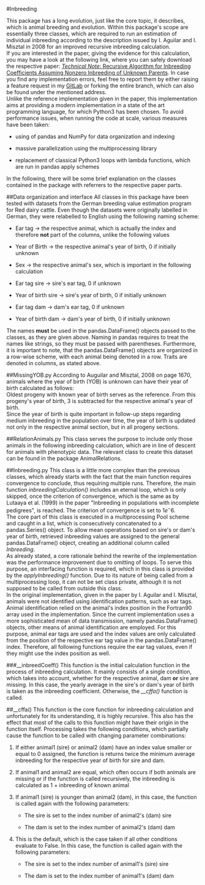 #Inbreeding

This package has a long evolution, just like the core topic, it describes, which is animal breeding and evolution. Within this package's scope are essentially three classes, which are required to run an estimation of individual inbreeding according to the description issued by I. Aguilar and I. Misztal in 2008 for an improved recursive inbreeding calculation.  
If you are interested in the paper, giving the evidence for this calculation, you may have a look at the following link, where you can safely download the respective paper: [*Technical Note*: Recursive Algorithm for Inbreeding Coefficients Assuming Nonzero Inbreeding of Unknown Parents](https://www.sciencedirect.com/science/article/pii/S0022030208712955/pdfft?md5=eba69746bba6be29eab87cbd6b52669e&pid=1-s2.0-S0022030208712955-main.pdf
). In case you find any implementation errors, feel free to report them by either raising a feature request in my [GitLab](https://gitlab.com/hollyclergyman/PhD/) or forking the entire branch, which can also be found under the mentioned address.  
Unlike the reference implementation given in the paper, this implementation aims at providing a modern implementation in a state of the art programming language, for which Python3 has been chosen. To avoid performance issues, when running the code at scale, various measures have been taken:

- using of pandas and NumPy for data organization and indexing  

- massive parallelization using the multiprocessing library

- replacement of classical Python3 loops with lambda functions, which are run in pandas apply schemes

In the following, there will be some brief explanation on the classes contained in the package with referrers to the respective paper parts.

##Data organization and interface
All classes in this package have been tested with datasets from the German breeding value estimation program for Red dairy cattle. Even though the datasets were originally labelled in German, they were relabelled to English using the following naming scheme:

- Ear tag &rarr; the respective animal, which is actually the index and therefore **not** part of the columns, unlike the following values

- Year of Birth &rarr; the respective animal's year of birth, 0 if initially unknown

- Sex &rarr; the respective animal's sex, which is important in the following calculation

- Ear tag sire &rarr; sire's ear tag, 0 if unknown

- Year of birth sire &rarr; sire's year of birth, 0 if initially unknown

- Ear tag dam &rarr; dam's ear tag, 0 if unknown

- Year of birth dam &rarr; dam's year of birth, 0 if initially unknown

The names **must** be used in the pandas.DataFrame() objects passed to the classes, as they are given above. Naming in pandas requires to treat the names like strings, so they must be passed with parentheses. Furthermore, it is important to note, that the pandas.DataFrame() objects are organized in a row-wise scheme, with each animal being denoted in a row. Traits are denoted in columns, as stated above.

##MissingYOB.py
According to Auguilar and Misztal, 2008 on page 1670, animals where the year of birth (YOB) is unknown can have their year of birth calculated as follows:  
Oldest progeny with known year of birth serves as the reference. From this progeny's year of birth, 3 is subtracted for the respective animal's year of birth.  
Since the year of birth is quite important in follow-up steps regarding medium inbreeding in the population over time, the year of birth is updated not only in the respective animal section, but in all progeny sections.

##RelationAnimals.py
This class serves the purpose to include only those animals in the following inbreeding calculation, which are in line of descent for animals with phenotypic data. The relevant class to create this dataset can be found in the package AnimalRelations.

##Inbreeding.py
This class is a little more complex than the previous classes, which already starts with the fact that the main function requires convergence to conclude, thus requiring multiple runs. Therefore, the main function *inbreedingCalculation()* includes an eternal loop, which is only skipped, once the criterion of convergence, which is the same as by Lutaaya et al. (1999) in the paper "Inbreeding in populations with incomplete pedigrees", is reached. The criterion of convergence is set to $1e^-6$.  
The core part of this class is executed in a multiprocessing Pool scheme and caught in a list, which is consecutively concatenated to a pandas.Series() object. To allow mean operations based on sire's or dam's year of birth, retrieved inbreeding values are assigned to the general pandas.DataFrame() object, creating an additional column called *Inbreeding*.  
As already stated, a core rationale behind the rewrite of the implementation was the performance improvement due to omitting of loops. To serve this purpose, an interfacing function is required, which in this class is provided by the *applyInbreeding()* function. Due to its nature of being called from a multiprocessing loop, it can not be set class private, although it is not supposed to be called from outside this class.  
In the original implementation, given in the paper by I. Aguilar and I. Misztal, animals were not identified using identification patterns, such as ear tags. Animal identification relied on the animal's index position in the Fortran90 array used in the implementation. Since the current implementation uses a more sophisticated mean of data transmission, namely pandas.DataFrame() objects, other means of animal identification are employed. For this purpose, animal ear tags are used and the index values are only calculated from the position of the respective ear tag value in the pandas.DataFrame() index. Therefore, all following functions require the ear tag values, even if they might use the index position as well.

###__inbreedCoeff()
This function is the initial calculation function in the process of inbreeding calculation. It mainly consists of a single condition, which takes into account, whether for the respective animal, dam **or** sire are missing. In this case, the yearly average in the sire's or dam's year of birth is taken as the inbreeding coefficient. Otherwise, the *__cffa()* function is called.

##__cffa()
This function is the core function for inbreeding calculation and unfortunately for its understanding, it is highly recursive. This also has the effect that most of the calls to this function might have their origin in the function itself. Processing takes the following conditions, which partially cause the function to be called with changing parameter combinations:

1. If either animal1 (sire) or animal2 (dam) have an index value smaller or equal to 0 assigned, the function is returns twice the minimum average inbreeding for the respective year of birth for sire and dam.

2. If animal1 and animal2 are equal, which often occurs if both animals are missing or if the function is called recursively, the inbreeding is calculated as 1 + inbreeding of known animal

3. If animal1 (sire) is younger than animal2 (dam), in this case, the function is called again with the following parameters:

    - The sire is set to the index number of animal2's (dam) sire

    - The dam is set to the index number of animal2's (dam) dam

4. This is the default, which is the case taken if all other conditions evaluate to False. In this case, the function is called again with the following parameters:

    - The sire is set to the index number of animal1's (sire) sire

    - The dam is set to the index number of animal1's (dam) dam